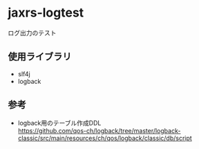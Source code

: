 # jaxrs-logtest
ログ出力のテスト

## 使用ライブラリ
- slf4j
- logback

## 参考
- logback用のテーブル作成DDL  
https://github.com/qos-ch/logback/tree/master/logback-classic/src/main/resources/ch/qos/logback/classic/db/script
